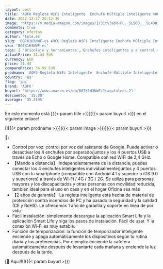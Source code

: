```yaml
---
layout: post
title: 'AOFO Regleta WiFi Inteligente  Enchufe Múltiple Inteligente 4000W 16A   Alexa Google Home y IFTTT Control Remoto de Voz  4 Tomas 4 USB  Controlado Individualmente  Temporizador  App Control Remoto'
date: 2022-12-27 20:12:36
image: 'https://m.media-amazon.com/images/I/31tV3abR+PL._SL500_._SL400_.jpg'
comments: true
category: ofertas
author: 'tole.es'
slug: 'B07X1H3NWF-es AOFO Regleta WiFi Inteligente Enchufe Múltiple Inteligente...'
sku: 'B07X1H3NWF-es'
tags: [ 'Bricolaje y herramientas','Enchufes inteligentes y a control remoto','Enchufes y accesorios','Instalación eléctrica','alexa','aofo','google','home','ifttt','🇪🇸', ]
actualPrice: 31.44 EUR
currency: EUR
price: 31.44
comparePrice: 36.99 EUR
prodname: 'AOFO Regleta WiFi Inteligente  Enchufe Múltiple Inteligente 4000W 16A   Alexa Google Home y IFTTT Control Remoto de Voz  4 Tomas 4 USB  Controlado Individualmente  Temporizador  App Control Remoto'
country: 'es'
flag: '🇪🇸'
brand: 'AOFO'
buyurl: 'https://www.amazon.es/dp/B07X1H3NWF/?tag=tolees-21'
descuento: '15.00'
average: '35.2195'
---
```


En este momento está [{{< param title >}}]({{< param buyurl >}}) en el siguiente enlace!

[![{{< param prodname >}}]({{< param image >}})]({{< param buyurl >}})

🔎:

- Control por voz: control por voz del asistente de Google. Puede activar o desactivar los 4 enchufes por separado/juntos y los 4 puertos USB a través de Echo o Google Home. Compatible con red WiFi de 2,4 GHz.
- 【Mando a distancia】 Independientemente de la distancia, puedes conectar los 4 enchufes inteligentes individualmente/juntos y 4 puertos USB con tu smartphone (compatible con Android 4.1 y superior o iOS 9.0 y superiores) a través de Wi-Fi / 4G / 3G / 2G. Se utiliza para personas mayores y los discapacitados y otras personas con movilidad reducida, también ideal para el uso en casa y en el hogar Oficina sea más
- 【2 años de garantía】 La regleta inteligente está hecha de material de protección contra incendios de PC y ha pasado la seguridad y la calidad (CE y RoHS). Le ofrecemos 1 año de garantía y soporte en línea de por vida.
- Fácil instalación: simplemente descargue la aplicación Smart Life y la aplicación Smart Life y siga los pasos de instalación. Fácil de usar. Y la conexión Wi-Fi es muy estable.
- Función de temporización: la función de temporizador inteligente enciende y apaga automáticamente los dispositivos según tu rutina diaria y tus preferencias. Por ejemplo: enciende la cafetera automáticamente después de levantarte cada mañana y enciende la luz después de la tarde.

[🛒 Aquí!!!]({{< param buyurl >}})

